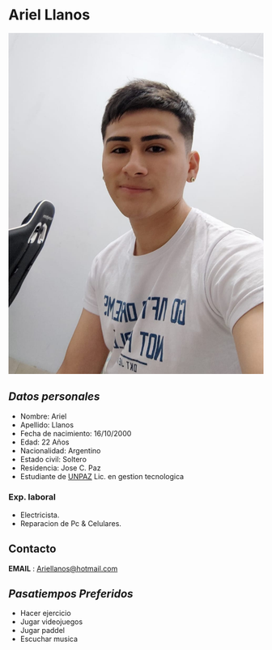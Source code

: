 # Ariel Llanos

![Este soy yo](./img/yo.jpeg)

 ## *Datos personales*
- Nombre: Ariel 
- Apellido: Llanos
- Fecha de nacimiento: 16/10/2000
- Edad: 22 Años
- Nacionalidad: Argentino
- Estado civil: Soltero
- Residencia: Jose C. Paz
- Estudiante de [UNPAZ](https://unpaz.edu.ar/) Lic. en gestion tecnologica

### Exp. laboral
- Electricista. 
- Reparacion de Pc & Celulares.

## Contacto

**EMAIL** : Ariellanos@hotmail.com

## *Pasatiempos Preferidos*
- Hacer ejercicio
- Jugar videojuegos
- Jugar paddel 
- Escuchar musica